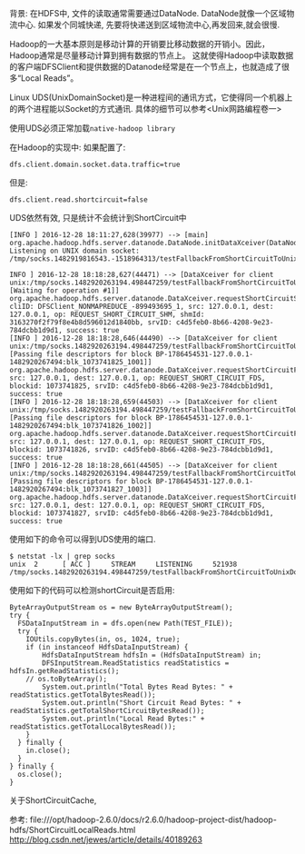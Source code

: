
背景: 在HDFS中, 文件的读取通常需要通过DataNode. DataNode就像一个区域物流中心.
如果发个同城快递, 先要将快递送到区域物流中心,再发回来,就会很慢.


Hadoop的一大基本原则是移动计算的开销要比移动数据的开销小。因此，Hadoop通常是尽量移动计算到拥有数据的节点上。
这就使得Hadoop中读取数据的客户端DFSClient和提供数据的Datanode经常是在一个节点上，也就造成了很多“Local Reads”。

Linux UDS(UnixDomainSocket)是一种进程间的通讯方式，它使得同一个机器上的两个进程能以Socket的方式通讯. 具体的细节可以参考<Unix网路编程卷一>

使用UDS必须正常加载`native-hadoop library`

在Hadoop的实现中: 如果配置了:
```
dfs.client.domain.socket.data.traffic=true
```
但是:
```
dfs.client.read.shortcircuit=false
```
UDS依然有效, 只是统计不会统计到ShortCircuit中


```
[INFO ] 2016-12-28 18:11:27,628(39977) --> [main] org.apache.hadoop.hdfs.server.datanode.DataNode.initDataXceiver(DataNode.java:863): Listening on UNIX domain socket: /tmp/socks.1482919816543.-1518964313/testFallbackFromShortCircuitToUnixDomainTraffic.36174

INFO ] 2016-12-28 18:18:28,627(44471) --> [DataXceiver for client unix:/tmp/socks.1482920263194.498447259/testFallbackFromShortCircuitToUnixDomainTraffic.47459 [Waiting for operation #1]] org.apache.hadoop.hdfs.server.datanode.DataXceiver.requestShortCircuitShm(DataXceiver.java:423): cliID: DFSClient_NONMAPREDUCE_-899493695_1, src: 127.0.0.1, dest: 127.0.0.1, op: REQUEST_SHORT_CIRCUIT_SHM, shmId: 3163270f2f79f8e4b8d596012d1840bb, srvID: c4d5feb0-8b66-4208-9e23-784dcbb1d9d1, success: true
[INFO ] 2016-12-28 18:18:28,646(44490) --> [DataXceiver for client unix:/tmp/socks.1482920263194.498447259/testFallbackFromShortCircuitToUnixDomainTraffic.47459 [Passing file descriptors for block BP-1786454531-127.0.0.1-1482920267494:blk_1073741825_1001]] org.apache.hadoop.hdfs.server.datanode.DataXceiver.requestShortCircuitFds(DataXceiver.java:324): src: 127.0.0.1, dest: 127.0.0.1, op: REQUEST_SHORT_CIRCUIT_FDS, blockid: 1073741825, srvID: c4d5feb0-8b66-4208-9e23-784dcbb1d9d1, success: true
[INFO ] 2016-12-28 18:18:28,659(44503) --> [DataXceiver for client unix:/tmp/socks.1482920263194.498447259/testFallbackFromShortCircuitToUnixDomainTraffic.47459 [Passing file descriptors for block BP-1786454531-127.0.0.1-1482920267494:blk_1073741826_1002]] org.apache.hadoop.hdfs.server.datanode.DataXceiver.requestShortCircuitFds(DataXceiver.java:324): src: 127.0.0.1, dest: 127.0.0.1, op: REQUEST_SHORT_CIRCUIT_FDS, blockid: 1073741826, srvID: c4d5feb0-8b66-4208-9e23-784dcbb1d9d1, success: true
[INFO ] 2016-12-28 18:18:28,661(44505) --> [DataXceiver for client unix:/tmp/socks.1482920263194.498447259/testFallbackFromShortCircuitToUnixDomainTraffic.47459 [Passing file descriptors for block BP-1786454531-127.0.0.1-1482920267494:blk_1073741827_1003]] org.apache.hadoop.hdfs.server.datanode.DataXceiver.requestShortCircuitFds(DataXceiver.java:324): src: 127.0.0.1, dest: 127.0.0.1, op: REQUEST_SHORT_CIRCUIT_FDS, blockid: 1073741827, srvID: c4d5feb0-8b66-4208-9e23-784dcbb1d9d1, success: true

```

使用如下的命令可以得到UDS使用的端口.
```
$ netstat -lx | grep socks
unix  2      [ ACC ]     STREAM     LISTENING     521938   /tmp/socks.1482920263194.498447259/testFallbackFromShortCircuitToUnixDomainTraffic.47459
```

使用如下的代码可以检测shortCircuit是否启用:

```
ByteArrayOutputStream os = new ByteArrayOutputStream();
try {
  FSDataInputStream in = dfs.open(new Path(TEST_FILE));
  try {
    IOUtils.copyBytes(in, os, 1024, true);
    if (in instanceof HdfsDataInputStream) {
        HdfsDataInputStream hdfsIn = (HdfsDataInputStream) in;
        DFSInputStream.ReadStatistics readStatistics = hdfsIn.getReadStatistics();
    // os.toByteArray();
        System.out.println("Total Bytes Read Bytes: " + readStatistics.getTotalBytesRead());
        System.out.println("Short Circuit Read Bytes: " + readStatistics.getTotalShortCircuitBytesRead());
        System.out.println("Local Read Bytes:" + readStatistics.getTotalLocalBytesRead());
    }
  } finally {
    in.close();
  }
} finally {
  os.close();
}

```

关于ShortCircuitCache,

参考:
file:///opt/hadoop-2.6.0/docs/r2.6.0/hadoop-project-dist/hadoop-hdfs/ShortCircuitLocalReads.html
http://blog.csdn.net/jewes/article/details/40189263
